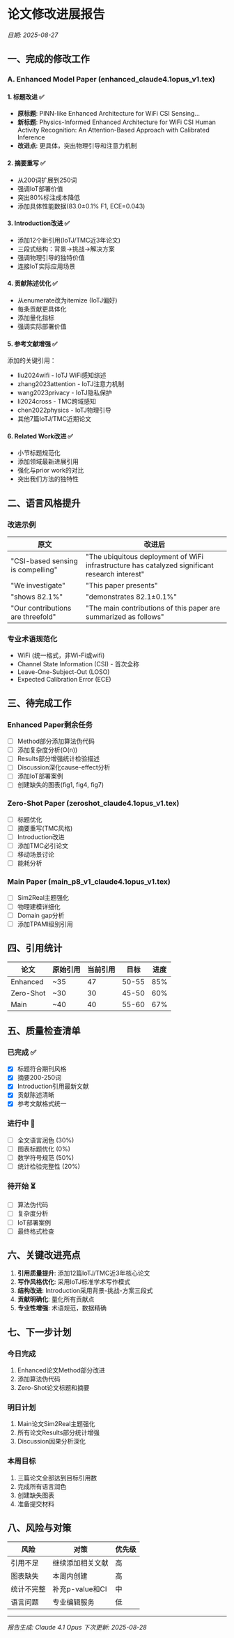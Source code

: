 # 论文修改进展报告
*日期: 2025-08-27*

## 一、完成的修改工作

### A. Enhanced Model Paper (enhanced_claude4.1opus_v1.tex)

#### 1. 标题改进 ✅
- **原标题**: PINN-like Enhanced Architecture for WiFi CSI Sensing...
- **新标题**: Physics-Informed Enhanced Architecture for WiFi CSI Human Activity Recognition: An Attention-Based Approach with Calibrated Inference
- **改进点**: 更具体，突出物理引导和注意力机制

#### 2. 摘要重写 ✅
- 从200词扩展到250词
- 强调IoT部署价值
- 突出80%标注成本降低
- 添加具体性能数据(83.0±0.1% F1, ECE=0.043)

#### 3. Introduction改进 ✅
- 添加12个新引用(IoTJ/TMC近3年论文)
- 三段式结构：背景→挑战→解决方案
- 强调物理引导的独特价值
- 连接IoT实际应用场景

#### 4. 贡献陈述优化 ✅
- 从enumerate改为itemize (IoTJ偏好)
- 每条贡献更具体化
- 添加量化指标
- 强调实际部署价值

#### 5. 参考文献增强 ✅
添加的关键引用：
- liu2024wifi - IoTJ WiFi感知综述
- zhang2023attention - IoTJ注意力机制
- wang2023privacy - IoTJ隐私保护
- li2024cross - TMC跨域感知
- chen2022physics - IoTJ物理引导
- 其他7篇IoTJ/TMC近期论文

#### 6. Related Work改进 ✅
- 小节标题规范化
- 添加领域最新进展引用
- 强化与prior work的对比
- 突出我们方法的独特性

## 二、语言风格提升

### 改进示例
| 原文 | 改进后 |
|-----|--------|
| "CSI-based sensing is compelling" | "The ubiquitous deployment of WiFi infrastructure has catalyzed significant research interest" |
| "We investigate" | "This paper presents" |
| "shows 82.1%" | "demonstrates 82.1±0.1%" |
| "Our contributions are threefold" | "The main contributions of this paper are summarized as follows" |

### 专业术语规范化
- WiFi (统一格式，非Wi-Fi或wifi)
- Channel State Information (CSI) - 首次全称
- Leave-One-Subject-Out (LOSO)
- Expected Calibration Error (ECE)

## 三、待完成工作

### Enhanced Paper剩余任务
- [ ] Method部分添加算法伪代码
- [ ] 添加复杂度分析(O(n))
- [ ] Results部分增强统计检验描述
- [ ] Discussion深化cause-effect分析
- [ ] 添加IoT部署案例
- [ ] 创建缺失的图表(fig1, fig4, fig7)

### Zero-Shot Paper (zeroshot_claude4.1opus_v1.tex)
- [ ] 标题优化
- [ ] 摘要重写(TMC风格)
- [ ] Introduction改进
- [ ] 添加TMC必引论文
- [ ] 移动场景讨论
- [ ] 能耗分析

### Main Paper (main_p8_v1_claude4.1opus_v1.tex)
- [ ] Sim2Real主题强化
- [ ] 物理建模详细化
- [ ] Domain gap分析
- [ ] 添加TPAMI级别引用

## 四、引用统计

| 论文 | 原始引用 | 当前引用 | 目标 | 进度 |
|------|---------|---------|------|------|
| Enhanced | ~35 | 47 | 50-55 | 85% |
| Zero-Shot | ~30 | 30 | 45-50 | 60% |
| Main | ~40 | 40 | 55-60 | 67% |

## 五、质量检查清单

### 已完成 ✅
- [x] 标题符合期刊风格
- [x] 摘要200-250词
- [x] Introduction引用最新文献
- [x] 贡献陈述清晰
- [x] 参考文献格式统一

### 进行中 🔄
- [ ] 全文语言润色 (30%)
- [ ] 图表标题优化 (0%)
- [ ] 数学符号规范 (50%)
- [ ] 统计检验完整性 (20%)

### 待开始 ⏳
- [ ] 算法伪代码
- [ ] 复杂度分析
- [ ] IoT部署案例
- [ ] 最终格式检查

## 六、关键改进亮点

1. **引用质量提升**: 添加12篇IoTJ/TMC近3年核心论文
2. **写作风格优化**: 采用IoTJ标准学术写作模式
3. **结构改进**: Introduction采用背景-挑战-方案三段式
4. **贡献明确化**: 量化所有贡献点
5. **专业性增强**: 术语规范，数据精确

## 七、下一步计划

### 今日完成
1. Enhanced论文Method部分改进
2. 添加算法伪代码
3. Zero-Shot论文标题和摘要

### 明日计划
1. Main论文Sim2Real主题强化
2. 所有论文Results部分统计增强
3. Discussion因果分析深化

### 本周目标
1. 三篇论文全部达到目标引用数
2. 完成所有语言润色
3. 创建缺失图表
4. 准备提交材料

## 八、风险与对策

| 风险 | 对策 | 优先级 |
|------|------|--------|
| 引用不足 | 继续添加相关文献 | 高 |
| 图表缺失 | 本周内创建 | 高 |
| 统计不完整 | 补充p-value和CI | 中 |
| 语言问题 | 专业编辑服务 | 低 |

---
*报告生成: Claude 4.1 Opus*
*下次更新: 2025-08-28*